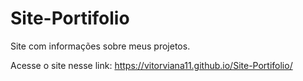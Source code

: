 # Site-Portifolio
Site com informações sobre meus projetos.

Acesse o site nesse link: https://vitorviana11.github.io/Site-Portifolio/
